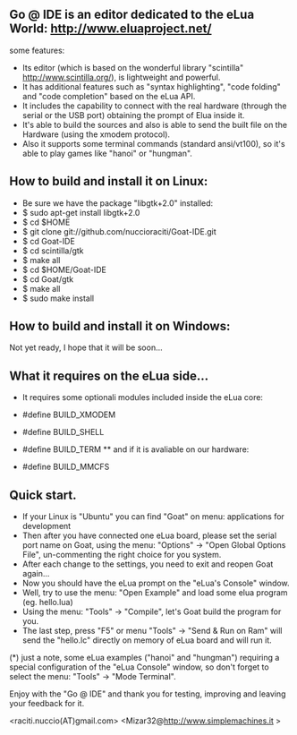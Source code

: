 ## Go @ IDE is an editor dedicated to the eLua World: http://www.eluaproject.net/

some features:

* Its editor (which is based on the wonderful library "scintilla" http://www.scintilla.org/), is lightweight and powerful.
* It has additional features such as "syntax highlighting", "code folding" and "code completion" based on the eLua API.
* It includes the  capability to connect with the real hardware (through the serial or the USB port) obtaining the prompt of Elua inside it.
* It's able to build the sources and also is able to send the built file on the Hardware (using the xmodem protocol). 
* Also it supports some terminal commands (standard ansi/vt100), so it's able to play games like "hanoi" or "hungman".



## How to build and install it on Linux:

* Be sure we have the package "libgtk+2.0" installed: 
* $ sudo apt-get install libgtk+2.0
* $ cd $HOME
* $ git clone git://github.com/nuccioraciti/Goat-IDE.git
* $ cd Goat-IDE
* $ cd scintilla/gtk
* $ make all
* $ cd $HOME/Goat-IDE
* $ cd Goat/gtk
* $ make all
* $ sudo make install

## How to build and install it on Windows:
Not yet ready, I hope that it will be soon...

## What it requires on the eLua side...

* It requires some optionali modules included inside the eLua core:

* #define BUILD_XMODEM
* #define BUILD_SHELL
* #define BUILD_TERM
** and if it is avaliable on our hardware:
* #define BUILD_MMCFS

## Quick start.
* If your Linux is "Ubuntu" you can find "Goat" on menu: applications for development
* Then after you have connected one eLua board, please set the serial port name on Goat, using the menu: "Options" -> "Open Global Options File", un-commenting the right choice for you system. 
* After each change to the settings, you need to exit and reopen Goat again...
* Now you should have the eLua prompt on the "eLua's Console" window.
* Well, try to use the menu: "Open Example" and load some elua program (eg. hello.lua)
* Using the menu: "Tools" -> "Compile", let's Goat build the program for you.
* The last step, press "F5" or menu "Tools" -> "Send & Run on Ram" will send the "hello.lc" directly on memory of eLua board and will run it.

(*) just a note, some eLua examples ("hanoi" and "hungman") requiring a special configuration of the "eLua Console" window, so don't forget to select the menu: "Tools" -> "Mode Terminal".

Enjoy with the "Go @ IDE" and thank you for testing, improving and leaving your feedback for it.

<raciti.nuccio(AT)gmail.com> <Mizar32@http://www.simplemachines.it >

